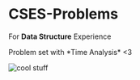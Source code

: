 # CSES-Problems
For **Data Structure** Experience
<p>Problem set with *Time Analysis* <3<p>
<img src="https://media2.giphy.com/media/ToMjGpS8DH4LEYhQ3qU/giphy.gif" alt="cool stuff"/>
